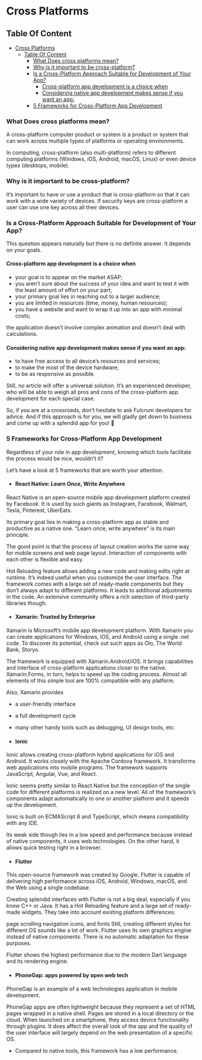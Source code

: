 # Cross Platforms

## Table Of Content
<!-- TOC -->

- [Cross Platforms](#cross-platforms)
  - [Table Of Content](#table-of-content)
    - [What Does cross platforms mean?](#what-does-cross-platforms-mean)
    - [Why is it important to be cross-platform?](#why-is-it-important-to-be-cross-platform)
    - [Is a Cross-Platform Approach Suitable for Development of Your App?](#is-a-cross-platform-approach-suitable-for-development-of-your-app)
      - [Cross-platform app development is a choice when](#cross-platform-app-development-is-a-choice-when)
      - [Considering native app development makes sense if you want an app:](#considering-native-app-development-makes-sense-if-you-want-an-app)
    - [5 Frameworks for Cross-Platform App Development](#5-frameworks-for-cross-platform-app-development)

<!-- /TOC -->

### What Does cross platforms mean?

A cross-platform computer product or system is a product or system that can work across multiple types of platforms or operating environments.

In computing, cross-platform (also multi-platform) refers to different computing platforms (Windows, iOS, Android, macOS, Linux) or even device types (desktops, mobile).

### Why is it important to be cross-platform?

It’s important to have or use a product that is cross-platform so that it can work with a wide variety of devices. If security keys are cross-platform a user can use one key across all their devices.

### Is a Cross-Platform Approach Suitable for Development of Your App?

This question appears naturally but there is no definite answer. It depends on your goals.

#### Cross-platform app development is a choice when

- your goal is to appear on the market ASAP;
- you aren’t sure about the success of your idea and want to test it with the least amount of effort on your part;
- your primary goal lies in reaching out to a larger audience;
- you are limited in resources (time, money, human resources);
- you have a website and want to wrap it up into an app with minimal costs;

the application doesn’t involve complex animation and doesn’t deal with calculations.

#### Considering native app development makes sense if you want an app:

- to have free access to all device’s resources and services;
- to make the most of the device hardware;
- to be as responsive as possible.

Still, no article will offer a universal solution. It’s an experienced developer, who will be able to weigh all pros and cons of the cross-platform app development for each special case.

So, if you are at a crossroads, don’t hesitate to ask Fulcrum developers for advice. And if this approach is for you, we will gladly get down to business and come up with a splendid app for you! 🙂

### 5 Frameworks for Cross-Platform App Development

Regardless of your role in app development, knowing which tools facilitate the process would be nice, wouldn’t it?

Let’s have a look at 5 frameworks that are worth your attention.

- #### React Native: Learn Once, Write Anywhere

React Native is an open-source mobile app development platform created by Facebook. It is used by such giants as Instagram, Facebook, Walmart, Tesla, Pinterest, UberEats.

Its primary goal lies in making a cross-platform app as stable and productive as a native one. “Learn once, write anywhere” is its main principle.

The good point is that the process of layout creation works the same way for mobile screens and web page layout. Interaction of components with each other is flexible and easy.

Hot Reloading feature allows adding a new code and making edits right at runtime. It’s indeed useful when you customize the user interface. The framework comes with a large set of ready-made components but they don’t always adapt to different platforms. It leads to additional adjustments in the code. An extensive community offers a rich selection of third-party libraries though.

- #### Xamarin: Trusted by Enterprise

Xamarin is Microsoft’s mobile app development platform. With Xamarin you can create applications for Windows, iOS, and Android using a single .net code. To discover its potential, check out such apps as Olo, The World Bank, Storyo.

The framework is equipped with Xamarin.Android/iOS. It brings capabilities and interface of cross-platform applications closer to the native. Xamarin.Forms, in turn, helps to speed up the coding process. Almost all elements of this simple tool are 100% compatible with any platform.

Also, Xamarin provides

- a user-friendly interface
- a full development cycle
- many other handy tools such as debugging, UI design tools, etc.

- #### Ionic

Ionic allows creating cross-platform hybrid applications for iOS and Android. It works closely with the Apache Cordova framework. It transforms web applications into mobile programs. The framework supports JavaScript, Angular, Vue, and React.

Ionic seems pretty similar to React Native but the conception of the single code for different platforms is realized on a new level. All of the framework’s components adapt automatically to one or another platform and it speeds up the development.

Ionic is built on ECMAScript 6 and TypeScript, which means compatibility with any IDE.

Its weak side though lies in a low speed and performance because instead of native components, it uses web technologies.  On the other hand, it allows quick testing right in a browser.

- #### Flutter

This open-source framework was created by Google. Flutter is capable of delivering high performance across iOS, Android, Windows, macOS, and the Web using a single codebase.

Creating splendid interfaces with Flutter is not a big deal, especially if you know C++ or Java. It has a Hot Reloading feature and a large set of ready-made widgets. They take into account existing platform differences:

page scrolling
navigation
icons, and fonts
Still, creating different styles for different OS sounds like a lot of work. Flutter uses its own graphics engine instead of native components. There is no automatic adaptation for these purposes.

Flutter shows the highest performance due to the modern Dart language and its rendering engine.

- #### PhoneGap: apps powered by open web tech

PhoneGap is an example of a web technologies application in mobile development.

PhoneGap apps are often lightweight because they represent a set of HTML pages wrapped in a native shell. Pages are stored in a local directory or the cloud. When launched on a smartphone, they access device functionality through plugins. It does affect the overall look of the app and the quality of the user interface will largely depend on the web presentation of a specific OS.

* Compared to native tools, this framework has a low performance.
